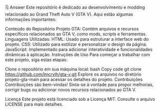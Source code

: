 🗒️ Answer
Este repositório é dedicado ao desenvolvimento e modding relacionado ao Grand Theft Auto V (GTA V). Aqui estão algumas informações importantes:

Conteúdo do Repositório
Projeto GTA: Contém arquivos e recursos específicos relacionados ao GTA V, como mods, scripts e ferramentas.
Linguagens Utilizadas:
HTML: Usado para estruturar a interface web do projeto.
CSS: Utilizado para estilizar e personalizar o design da página.
JavaScript: Implementado para adicionar interatividade e funcionalidades dinâmicas à aplicação.
Instruções de Uso
Para começar a trabalhar com este projeto, siga estas etapas:

Clone o repositório em sua máquina local:
bash
Copy code
git clone https://github.com/lmcrvlh/gta-v.git
Explore os arquivos no diretório projeto-gta-main para acessar os detalhes do projeto.
Contribuições
Contribuições são bem-vindas! Sinta-se à vontade para propor melhorias, corrigir bugs ou adicionar novos recursos relacionados ao GTA V.

Licença
Este projeto está licenciado sob a Licença MIT. Consulte o arquivo LICENSE para mais detalhes.

